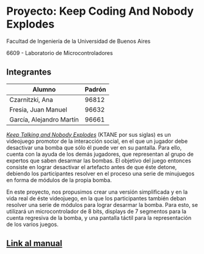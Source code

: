 # Proyecto: Keep Coding And Nobody Explodes

Facultad de Ingeniería de la Universidad de Buenos Aires

6609 - Laboratorio de Microcontroladores

## Integrantes
| Alumno                   | Padrón |
|--------------------------|--------|
| Czarnitzki, Ana          | 96812  |
| Fresia, Juan Manuel      | 96632  |
| García, Alejandro Martín | 96661  |

[_Keep Talking and Nobody Explodes_](www.keeptalkinggame.com) (KTANE por sus
siglas) es un videojuego promotor de la interacción social, en el que un jugador
debe desactivar una bomba que sólo él puede ver en su pantalla. Para ello,
cuenta con la ayuda de los demás jugadores, que representan al grupo de expertos
que saben desarmar las bombas. El objetivo del juego entonces consiste en lograr
desactivar el artefacto antes de que éste detone, debiendo los participantes
resolver en el proceso una serie de minujuegos en forma de módulos de la propia
bomba.

En este proyecto, nos propusimos crear una versión simplificada y en la vida
real de éste videojuego, en la que los participantes también deban resolver una
serie de módulos para lograr desarmar la bomba. Para esto, se utilizará un
microcontrolador de 8 bits, displays de 7 segmentos para la cuenta regresiva de
la bomba, y una pantalla táctil para la representación de los varios juegos.

## [Link al manual](/docs/manual.pdf)
